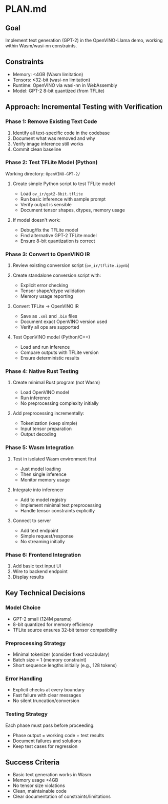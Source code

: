 # PLAN.md

## Goal
Implement text generation (GPT-2) in the OpenVINO-Llama demo, working within Wasm/wasi-nn constraints.

## Constraints
- Memory: <4GB (Wasm limitation)
- Tensors: ≤32-bit (wasi-nn limitation)
- Runtime: OpenVINO via wasi-nn in WebAssembly
- Model: GPT-2 8-bit quantized (from TFLite)

## Approach: Incremental Testing with Verification

### Phase 1: Remove Existing Text Code
1. Identify all text-specific code in the codebase
2. Document what was removed and why
3. Verify image inference still works
4. Commit clean baseline

### Phase 2: Test TFLite Model (Python)
Working directory: `OpenVINO-GPT-2/`

1. Create simple Python script to test TFLite model
   - Load `ov_ir/gpt2-8bit.tflite`
   - Run basic inference with sample prompt
   - Verify output is sensible
   - Document tensor shapes, dtypes, memory usage

2. If model doesn't work:
   - Debug/fix the TFLite model
   - Find alternative GPT-2 TFLite model
   - Ensure 8-bit quantization is correct

### Phase 3: Convert to OpenVINO IR
1. Review existing conversion script (`ov_ir/tflite.ipynb`)
2. Create standalone conversion script with:
   - Explicit error checking
   - Tensor shape/dtype validation
   - Memory usage reporting
   
3. Convert TFLite → OpenVINO IR
   - Save as `.xml` and `.bin` files
   - Document exact OpenVINO version used
   - Verify all ops are supported

4. Test OpenVINO model (Python/C++)
   - Load and run inference
   - Compare outputs with TFLite version
   - Ensure deterministic results

### Phase 4: Native Rust Testing
1. Create minimal Rust program (not Wasm)
   - Load OpenVINO model
   - Run inference
   - No preprocessing complexity initially

2. Add preprocessing incrementally:
   - Tokenization (keep simple)
   - Input tensor preparation
   - Output decoding

### Phase 5: Wasm Integration
1. Test in isolated Wasm environment first
   - Just model loading
   - Then single inference
   - Monitor memory usage

2. Integrate into inferencer
   - Add to model registry
   - Implement minimal text preprocessing
   - Handle tensor constraints explicitly

3. Connect to server
   - Add text endpoint
   - Simple request/response
   - No streaming initially

### Phase 6: Frontend Integration
1. Add basic text input UI
2. Wire to backend endpoint
3. Display results

## Key Technical Decisions

### Model Choice
- GPT-2 small (124M params)
- 8-bit quantized for memory efficiency
- TFLite source ensures 32-bit tensor compatibility

### Preprocessing Strategy
- Minimal tokenizer (consider fixed vocabulary)
- Batch size = 1 (memory constraint)
- Short sequence lengths initially (e.g., 128 tokens)

### Error Handling
- Explicit checks at every boundary
- Fast failure with clear messages
- No silent truncation/conversion

### Testing Strategy
Each phase must pass before proceeding:
- Phase output = working code + test results
- Document failures and solutions
- Keep test cases for regression

## Success Criteria
- Basic text generation works in Wasm
- Memory usage <4GB
- No tensor size violations
- Clean, maintainable code
- Clear documentation of constraints/limitations